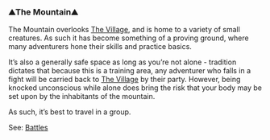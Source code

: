 ### ⛰The Mountain⛰
The Mountain overlooks [The Village](../village_square/index.md), and is home to a variety of small creatures. As such it has become something of
  a proving ground, where many adventurers hone their skills and practice basics.

It’s also a generally safe space as long as you’re not alone - tradition dictates that because this is a training
  area, any adventurer who falls in a fight will be carried back to [The Village](../village_square/index.md) by their party. However, being knocked
  unconscious while alone does bring the risk that your body may be set upon by the inhabitants of the mountain.

As such, it’s best to travel in a group.

See: [Battles](/battles.md)


